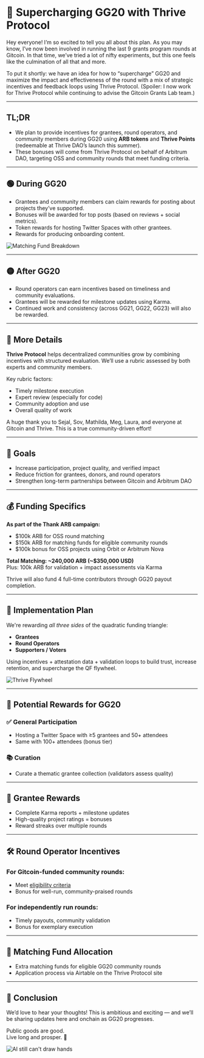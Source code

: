 # 🌱 Supercharging GG20 with Thrive Protocol

Hey everyone! I’m so excited to tell you all about this plan. As you may know, I’ve now been involved in running the last 9 grants program rounds at Gitcoin. In that time, we’ve tried a lot of nifty experiments, but this one feels like the culmination of all that and more.

To put it shortly: we have an idea for how to “supercharge” GG20 and maximize the impact and effectiveness of the round with a mix of strategic incentives and feedback loops using Thrive Protocol. (Spoiler: I now work for Thrive Protocol while continuing to advise the Gitcoin Grants Lab team.)

---

## TL;DR

- We plan to provide incentives for grantees, round operators, and community members during GG20 using **ARB tokens** and **Thrive Points** (redeemable at Thrive DAO’s launch this summer).
- These bonuses will come from Thrive Protocol on behalf of Arbitrum DAO, targeting OSS and community rounds that meet funding criteria.

---

## 🟢 During GG20

- Grantees and community members can claim rewards for posting about projects they’ve supported.
- Bonuses will be awarded for top posts (based on reviews + social metrics).
- Token rewards for hosting Twitter Spaces with other grantees.
- Rewards for producing onboarding content.

![Matching Fund Breakdown](https://gov.gitcoin.co/uploads/db4391/original/2X/9/9956f99d761c6bc6105072c565c6c63093a9573d.jpeg)

---

## 🟡 After GG20

- Round operators can earn incentives based on timeliness and community evaluations.
- Grantees will be rewarded for milestone updates using Karma.
- Continued work and consistency (across GG21, GG22, GG23) will also be rewarded.

---

## 📌 More Details

**Thrive Protocol** helps decentralized communities grow by combining incentives with structured evaluation. We’ll use a rubric assessed by both experts and community members.

Key rubric factors:
- Timely milestone execution
- Expert review (especially for code)
- Community adoption and use
- Overall quality of work

A huge thank you to Sejal, Sov, Mathilda, Meg, Laura, and everyone at Gitcoin and Thrive. This is a true community-driven effort!

---

## 🎯 Goals

- Increase participation, project quality, and verified impact
- Reduce friction for grantees, donors, and round operators
- Strengthen long-term partnerships between Gitcoin and Arbitrum DAO

---

## 💰 Funding Specifics

**As part of the Thank ARB campaign:**

- $100k ARB for OSS round matching
- $150k ARB for matching funds for eligible community rounds
- $100k bonus for OSS projects using Orbit or Arbitrum Nova

**Total Matching: ~240,000 ARB (~$350,000 USD)**  
Plus: 100k ARB for validation + impact assessments via Karma

Thrive will also fund 4 full-time contributors through GG20 payout completion.

---

## 🚀 Implementation Plan

We're rewarding *all three sides* of the quadratic funding triangle:

- **Grantees**
- **Round Operators**
- **Supporters / Voters**

Using incentives + attestation data + validation loops to build trust, increase retention, and supercharge the QF flywheel.


![Thrive Flywheel](https://gov.gitcoin.co/uploads/db4391/original/2X/8/8660bf2bdc1939b928be914bf4e0b9c81f19609d.png)

---

## 🎁 Potential Rewards for GG20

### ✅ General Participation
- Hosting a Twitter Space with ≥5 grantees and 50+ attendees  
- Same with 100+ attendees (bonus tier)

### 📚 Curation
- Curate a thematic grantee collection (validators assess quality)

---

## 🧩 Grantee Rewards

- Complete Karma reports + milestone updates
- High-quality project ratings = bonuses
- Reward streaks over multiple rounds

---

## 🛠️ Round Operator Incentives

### For Gitcoin-funded community rounds:
- Meet [eligibility criteria](https://gov.gitcoin.co/t/gg20-eligibility-criteria-community-rounds/17846)
- Bonus for well-run, community-praised rounds

### For independently run rounds:
- Timely payouts, community validation
- Bonus for exemplary execution

---

## 💸 Matching Fund Allocation

- Extra matching funds for eligible GG20 community rounds
- Application process via Airtable on the Thrive Protocol site

---

## 🧠 Conclusion

We’d love to hear your thoughts! This is ambitious and exciting — and we’ll be sharing updates here and onchain as GG20 progresses.

Public goods are good.  
Live long and prosper. 🖖

![AI still can't draw hands](https://gov.gitcoin.co/uploads/db4391/original/2X/f/f5357426e6401d24d6e62fbfb39e677fb6cd87f0.jpeg)
